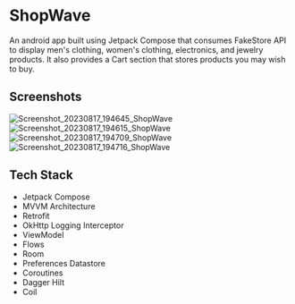 # ShopWave
An android app built using Jetpack Compose that consumes FakeStore API to display men's clothing, women's clothing, electronics, and jewelry products.
It also provides a Cart section that stores products you may wish to buy.
## Screenshots
![Screenshot_20230817_194645_ShopWave](https://github.com/Chike-Okoro/ShopWave/assets/98220611/49220679-203c-460e-96d2-870bab1c7f7e)
![Screenshot_20230817_194615_ShopWave](https://github.com/Chike-Okoro/ShopWave/assets/98220611/b1ab82cd-e5d1-4a5a-b05a-0fbf1547b07e)
![Screenshot_20230817_194709_ShopWave](https://github.com/Chike-Okoro/ShopWave/assets/98220611/c0b0add5-782b-456d-a11a-fb55f6d38e28)
![Screenshot_20230817_194716_ShopWave](https://github.com/Chike-Okoro/ShopWave/assets/98220611/f9df0490-9e35-4b21-b8b8-fa1d14f4e0e3)
## Tech Stack
* Jetpack Compose
* MVVM Architecture
* Retrofit
* OkHttp Logging Interceptor
* ViewModel
* Flows
* Room
* Preferences Datastore
* Coroutines
* Dagger Hilt
* Coil
